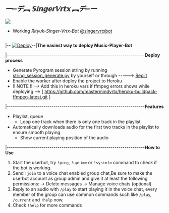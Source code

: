 ## *一═デ︻ 𝕊𝕚𝕟𝕘𝕖𝕣𝕍𝕣𝕥𝕩 ︻デ═一*
<img src="https://telegra.ph/file/1d858bae5f9c4c178bcfb.jpg" align="centre">

* Working _Rityuk-Singer-Vrtx-Bot_ [@singervrtxbot](https://t.me/singervrtxbot)
##
|--
[![Deploy](https://www.herokucdn.com/deploy/button.svg)](https://heroku.com/deploy?template=https://github.com/mastermindvrtx/Riyuk-SingerVrtxBot.git/tree/dev)--|**The easiest way to deploy  Music-Player-Bot**

|--------------------------------------------------------------------**Deploy process**

* Generate Pyrogram session string by
  running [string_session_generate.py](string_session_generate.py)
  by yourself or
  through -----> [Replit](https://replit.com/@phantomXhawk/stringsessiongeneratepy)
* Enable the worker after deploy the project to Heroku
* !! NOTE !! --> Add this in heroku vars if ffmpeg errors shows while deploying --> [ https://github.com/mastermindvrtx/heroku-buildpack-ffmpeg-latest.git ]

|--------------------------------------------------------------------**Features**

* Playlist, queue
  * Loop one track when there is only one track in the playlist
* Automatically downloads audio for the first two tracks in the playlist to
  ensure smooth playing
  * Show current playing position of the audio


|--------------------------------------------------------------------**How to Use**

1. Start the userbot, try  `!ping`,  `!uptime` or `!sysinfo` command to check if the bot is working.
2. Send `!join` to a voice chat enabled group chat,Be sure to make the userbot account as group admin and give  it at least the following permissions:
  -> Delete messages
    -> Manage voice chats (optional)
3. Reply to an audio with `/play` to start playing it in the voice chat, every
   member of the group can use common commands such like `/play`, `/current`
   and `!help` now.
4. Check `!help` for more commands



